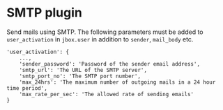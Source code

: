 # SMTP plugin

Send mails using SMTP.  The following parameters must be added to `user_activation` in `jbox.user` in addition to `sender`, `mail_body` etc.

```
'user_activation': {
    ...,
    'sender_password': 'Password of the sender email address',
    'smtp_url': 'The URL of the SMTP server',
    'smtp_port_no': 'The SMTP port number',
    'max_24hrs': 'The maximum number of outgoing mails in a 24 hour time period',
    'max_rate_per_sec': 'The allowed rate of sending emails'
}
```